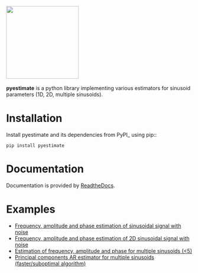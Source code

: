 
<img src="https://github.com/alexishumblet/pyestimate/assets/156506719/e105dbe3-bbb6-42ef-a89e-c392d3840314" height="196">
<br/><br/>
<b>pyestimate</b> is a python library implementing various estimators for sinusoid parameters (1D, 2D, multiple sinusoids).

Installation
============

Install pyestimate and its dependencies from PyPI_ using pip::

    pip install pyestimate

Documentation
=============

Documentation is provided by [ReadtheDocs](http://pyestimate.readthedocs.org/).

Examples
========

* [Frequency, amplitude and phase estimation of sinusoidal signal with noise](examples/sin_param_estimate_ex.ipynb)
* [Frequency, amplitude and phase estimation of 2D sinusoidal signal with noise](examples/sin2d_param_estimate_ex.ipynb)
* [Estimation of frequency, amplitude and phase for multiple sinusoids (<5)](examples/multiple_sin_param_estimate_ex.ipynb)
* [Principal components AR estimator for multiple sinusoids (faster/suboptimal algorithm)](examples/pc_ar_estimator_ex.ipynb)


